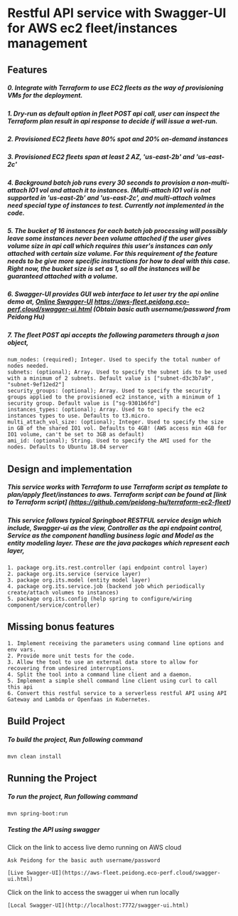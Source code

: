# Restful API service with Swagger-UI for AWS ec2 fleet/instances management 

## Features

##### 0. Integrate with Terraform to use EC2 fleets as the way of provisioning VMs for the deployment. 

##### 1. Dry-run as default option in fleet POST api call, user can inspect the Terraform plan result in api response to decide if will issue a wet-run.

##### 2. Provisioned EC2 fleets have 80% spot and 20% on-demand instances

##### 3. Provisioned EC2 fleets span at least 2 AZ, 'us-east-2b' and 'us-east-2c'

##### 4. Background batch job runs every 30 seconds to provision a non-multi-attach IO1 vol and attach it to instances. (Multi-attach IO1 vol is not supported in 'us-east-2b' and 'us-east-2c', and multi-attach volmes need special type of instances to test. Currently not implemented in the code.

##### 5. The bucket of 16 instances for each batch job processing will possibly leave some instances never been volume attached if the user gives volume size in api call which requires this user's instances can only attached with certain size volume. For this requirement of the feature needs to be give more specific instructions for how to deal with this case. Right now, the bucket size is set as 1, so all the instances will be guaranteed attached with a volume. 

##### 6. Swagger-UI provides GUI web interface to let user try the api online demo at, [Online Swagger-UI](https://aws-fleet.peidong.eco-perf.cloud/swagger-ui.html "Swagger-UI") https://aws-fleet.peidong.eco-perf.cloud/swagger-ui.html (Obtain basic auth username/password from Peidong Hu)

##### 7. The fleet POST api accepts the following parameters through a json object, 

    num_nodes: (required); Integer. Used to specify the total number of nodes needed.
    subnets: (optional); Array. Used to specify the subnet ids to be used with a minimum of 2 subnets. Default value is ["subnet-d3c3b7a9", "subnet-9ef12ed2"]
    security_groups: (optional); Array. Used to specify the security groups applied to the provisioned ec2 instance, with a minimum of 1 security group. Default value is ["sg-9301b6fd"]
    instances_types: (optional); Array. Used to to specify the ec2 instances types to use. Defaults to t3.micro.
    multi_attach_vol_size: (optional); Integer. Used to specify the size in GB of the shared IO1 vol. Defaults to 4GB! (AWS access min 4GB for IO1 volume, can't be set to 3GB as default)
    ami_id: (optional); String. Used to specify the AMI used for the nodes. Defaults to Ubuntu 18.04 server

## Design and implementation

##### This service works with Terraform to use Terraform script as template to plan/apply fleet/instances to aws. Terraform script can be found at [link to Terraform script] (https://github.com/peidong-hu/terraform-ec2-fleet)

##### This service follows typical Springboot RESTFUL service design which include, Swagger-ui as the view, Controller as the api endpoint control, Service as the component handling business logic and Model as the entity modeling layer. These are the java packages which represent each layer,
    1. package org.its.rest.controller (api endpoint control layer)
    2. package org.its.service (service layer)
    3. package org.its.model (entity model layer)
    4. package org.its.service.job (backend job which periodically create/attach volumes to instances)
    5. package org.its.config (help spring to configure/wiring component/service/controller)

## Missing bonus features

    1. Implement receiving the parameters using command line options and env vars.
    2. Provide more unit tests for the code. 
    3. Allow the tool to use an external data store to allow for recovering from undesired interruptions.
    4. Split the tool into a command line client and a daemon.
    5. Implement a simple shell command line client using curl to call this api
    6. Convert this restful service to a serverless restful API using API Gateway and Lambda or Openfaas in Kubernetes.


## Build Project

##### To build the project, Run following command
	mvn clean install

## Running the Project

##### To run the project, Run following command
	mvn spring-boot:run

##### Testing the API using swagger
Click on the link to access live demo running on AWS cloud

    Ask Peidong for the basic auth username/password

    [Live Swagger-UI](https://aws-fleet.peidong.eco-perf.cloud/swagger-ui.html)

Click on the link to access the swagger ui when run locally

    [Local Swagger-UI](http://localhost:7772/swagger-ui.html)

